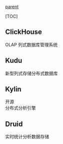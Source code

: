 [parent](README.md)  

[TOC]  
## ClickHouse
OLAP 列式数据库管理系统  


## Kudu
新型列式存储分布式数据库  


## Kylin
开源  
分布式分析引擎  


## Druid
实时统计分析数据存储  
